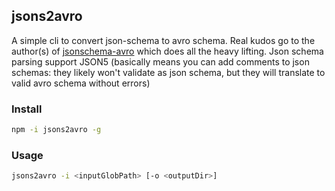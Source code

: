 ## jsons2avro

A simple cli to convert json-schema to avro schema.
Real kudos go to the author(s) of [jsonschema-avro](https://github.com/thedumbterminal/jsonschema-avro) which does all 
the heavy lifting. Json schema parsing support JSON5 (basically means you can add comments to json schemas: they 
likely won't 
validate as json schema, but they will translate to valid avro schema without errors)

### Install

```bash
npm -i jsons2avro -g
```

### Usage

```bash
jsons2avro -i <inputGlobPath> [-o <outputDir>]
```
